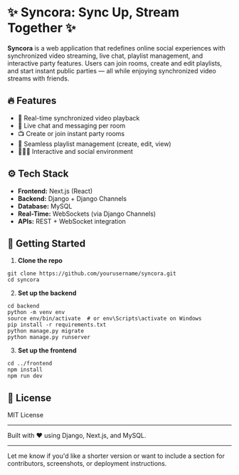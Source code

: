 # ✨ Syncora: Sync Up, Stream Together ✨

**Syncora** is a web application that redefines online social experiences with synchronized video streaming, live chat, playlist management, and interactive party features. Users can join rooms, create and edit playlists, and start instant public parties — all while enjoying synchronized video streams with friends.

## 🔥 Features

* 🎥 Real-time synchronized video playback
* 💬 Live chat and messaging per room
* 📺 Create or join instant party rooms
* 🎵 Seamless playlist management (create, edit, view)
* 🧑‍🤝‍🧑 Interactive and social environment

## ⚙️ Tech Stack

* **Frontend:** Next.js (React)
* **Backend:** Django + Django Channels
* **Database:** MySQL
* **Real-Time:** WebSockets (via Django Channels)
* **APIs:** REST + WebSocket integration

## 🚀 Getting Started

1. **Clone the repo**

```
git clone https://github.com/yourusername/syncora.git
cd syncora
```

2. **Set up the backend**

```
cd backend
python -m venv env
source env/bin/activate  # or env\Scripts\activate on Windows
pip install -r requirements.txt
python manage.py migrate
python manage.py runserver
```

3. **Set up the frontend**

```
cd ../frontend
npm install
npm run dev
```

## 📄 License

MIT License

---

Built with ❤️ using Django, Next.js, and MySQL.

---

Let me know if you'd like a shorter version or want to include a section for contributors, screenshots, or deployment instructions.
